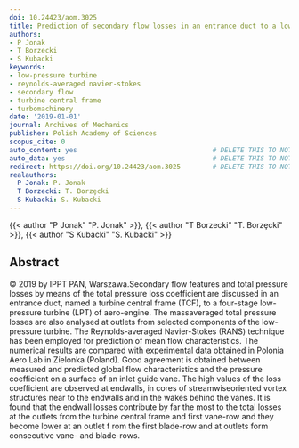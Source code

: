 ```yaml
---
doi: 10.24423/aom.3025
title: Prediction of secondary flow losses in an entrance duct to a low-pressure turbine
authors:
- P Jonak
- T Borzecki
- S Kubacki
keywords:
- low-pressure turbine
- reynolds-averaged navier-stokes
- secondary flow
- turbine central frame
- turbomachinery
date: '2019-01-01'
journal: Archives of Mechanics
publisher: Polish Academy of Sciences
scopus_cite: 0
auto_content: yes                                  # DELETE THIS TO NOT AUTO GENERATE CONTENT
auto_data: yes                                     # DELETE THIS TO NOT AUTO GENERATE METADATA
redirect: https://doi.org/10.24423/aom.3025        # DELETE THIS TO NOT REDIRECT
realauthors:
  P Jonak: P. Jonak
  T Borzecki: T. Borzȩcki
  S Kubacki: S. Kubacki
---
```

{{< author "P Jonak" "P. Jonak" >}}, {{< author "T Borzecki" "T. Borzȩcki" >}}, {{< author "S Kubacki" "S. Kubacki" >}}

## Abstract
© 2019 by IPPT PAN, Warszawa.Secondary flow features and total pressure losses by means of the total pressure loss coefficient are discussed in an entrance duct, named a turbine central frame (TCF), to a four-stage low-pressure turbine (LPT) of aero-engine. The massaveraged total pressure losses are also analysed at outlets from selected components of the low-pressure turbine. The Reynolds-averaged Navier-Stokes (RANS) technique has been employed for prediction of mean flow characteristics. The numerical results are compared with experimental data obtained in Polonia Aero Lab in Zielonka (Poland). Good agreement is obtained between measured and predicted global flow characteristics and the pressure coefficient on a surface of an inlet guide vane. The high values of the loss coefficient are observed at endwalls, in cores of streamwiseoriented vortex structures near to the endwalls and in the wakes behind the vanes. It is found that the endwall losses contribute by far the most to the total losses at the outlets from the turbine central frame and first vane-row and they become lower at an outlet f rom the first blade-row and at outlets form consecutive vane- and blade-rows.
